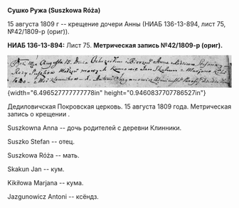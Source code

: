 **Сушко Ружа (Suszkowa Róża)**

15 августа 1809 г -- крещение дочери Анны (НИАБ 136-13-894, лист 75,
№42/1809-р (ориг)).

**НИАБ 136-13-894:** Лист 75. **Метрическая запись №42/1809-р (ориг).**

![](./media/9af82ff997c016c546e252e77f3e640815d0ec87.png){width="6.496527777777778in"
height="0.9460837707786527in"}

Дедиловичская Покровская церковь. 15 августа 1809 года. Метрическая
запись о крещении .

Suszkowna Anna -- дочь родителей с деревни Клинники.

Suszko Stefan -- отец.

Suszkowa Róża -- мать.

Skakun Jan -- кум.

Kikiłowa Marjana -- кума.

Jazgunowicz Antoni -- ксёндз.
